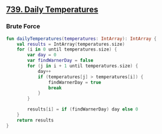 ## [739. Daily Temperatures](https://leetcode.com/problems/daily-temperatures/)

### Brute Force

```kotlin
fun dailyTemperatures(temperatures: IntArray): IntArray {
    val results = IntArray(temperatures.size) 
    for (i in 0 until temperatures.size) {
        var day = 0
        var findWarnerDay = false
        for (j in i + 1 until temperatures.size) {
            day++
            if (temperatures[j] > temperatures[i]) {
                findWarnerDay = true
                break
            }
        }

        results[i] = if (findWarnerDay) day else 0
    }
    return results
}
```